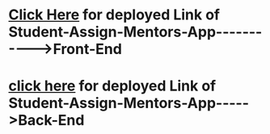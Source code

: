 # [Click Here](https://mentor-student-42.netlify.app/) for deployed Link of Student-Assign-Mentors-App----------->Front-End
# [click here](https://mentor-student-mern-6.herokuapp.com/) for deployed Link of Student-Assign-Mentors-App----->Back-End
